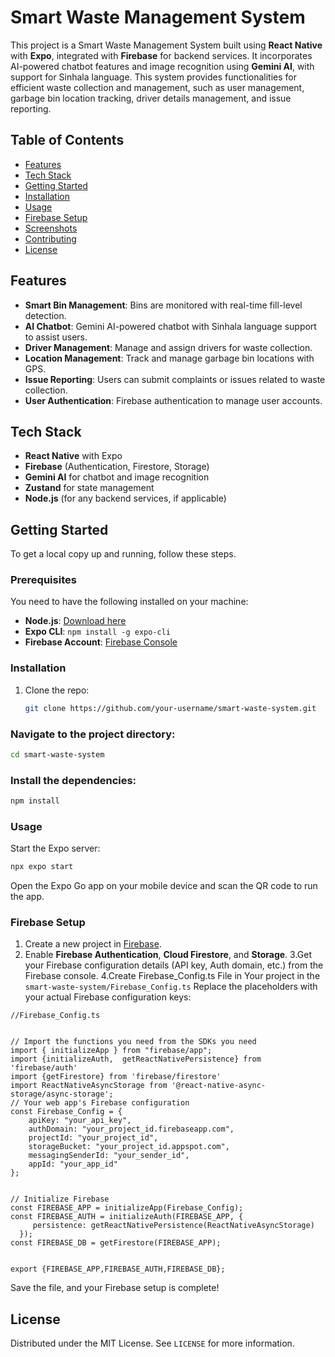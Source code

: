 
# Smart Waste Management System

This project is a Smart Waste Management System built using **React Native** with **Expo**, integrated with **Firebase** for backend services. It incorporates AI-powered chatbot features and image recognition using **Gemini AI**, with support for Sinhala language. This system provides functionalities for efficient waste collection and management, such as user management, garbage bin location tracking, driver details management, and issue reporting.

## Table of Contents

- [Features](#features)
- [Tech Stack](#tech-stack)
- [Getting Started](#getting-started)
- [Installation](#installation)
- [Usage](#usage)
- [Firebase Setup](#firebase-setup)
- [Screenshots](#screenshots)
- [Contributing](#contributing)
- [License](#license)

## Features

- **Smart Bin Management**: Bins are monitored with real-time fill-level detection.
- **AI Chatbot**: Gemini AI-powered chatbot with Sinhala language support to assist users.
- **Driver Management**: Manage and assign drivers for waste collection.
- **Location Management**: Track and manage garbage bin locations with GPS.
- **Issue Reporting**: Users can submit complaints or issues related to waste collection.
- **User Authentication**: Firebase authentication to manage user accounts.

## Tech Stack

- **React Native** with Expo
- **Firebase** (Authentication, Firestore, Storage)
- **Gemini AI** for chatbot and image recognition
- **Zustand** for state management
- **Node.js** (for any backend services, if applicable)

## Getting Started

To get a local copy up and running, follow these steps.

### Prerequisites

You need to have the following installed on your machine:

- **Node.js**: [Download here](https://nodejs.org/)
- **Expo CLI**: `npm install -g expo-cli`
- **Firebase Account**: [Firebase Console](https://console.firebase.google.com/)

### Installation

1. Clone the repo:
   ```sh
   git clone https://github.com/your-username/smart-waste-system.git

### Navigate to the project directory:

```sh
cd smart-waste-system
```

### Install the dependencies:

```sh
npm install
```

### Usage

Start the Expo server:

```sh
npx expo start
```

Open the Expo Go app on your mobile device and scan the QR code to run the app.

### Firebase Setup

1. Create a new project in [Firebase](https://console.firebase.google.com/).
2. Enable **Firebase Authentication**, **Cloud Firestore**, and **Storage**.
3.Get your Firebase configuration details (API key, Auth domain, etc.) from the Firebase console.
4.Create Firebase_Config.ts File in Your project in the `smart-waste-system/Firebase_Config.ts`
Replace the placeholders with your actual Firebase configuration keys:

```
//Firebase_Config.ts


// Import the functions you need from the SDKs you need
import { initializeApp } from "firebase/app";
import {initializeAuth,  getReactNativePersistence} from 'firebase/auth'
import {getFirestore} from 'firebase/firestore'
import ReactNativeAsyncStorage from '@react-native-async-storage/async-storage';
// Your web app's Firebase configuration
const Firebase_Config = {
    apiKey: "your_api_key",
    authDomain: "your_project_id.firebaseapp.com",
    projectId: "your_project_id",
    storageBucket: "your_project_id.appspot.com",
    messagingSenderId: "your_sender_id",
    appId: "your_app_id"
};


// Initialize Firebase
const FIREBASE_APP = initializeApp(Firebase_Config);
const FIREBASE_AUTH = initializeAuth(FIREBASE_APP, {
     persistence: getReactNativePersistence(ReactNativeAsyncStorage)
  });
const FIREBASE_DB = getFirestore(FIREBASE_APP);


export {FIREBASE_APP,FIREBASE_AUTH,FIREBASE_DB};

```
Save the file, and your Firebase setup is complete!



## License

Distributed under the MIT License. See `LICENSE` for more information.
